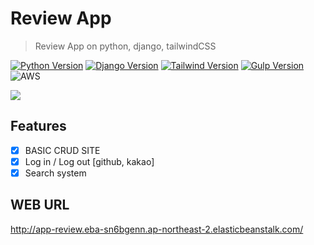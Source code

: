 # Review App

> Review App on python, django, tailwindCSS

[![Python Version][python-image]][python-url]
[![Django Version][django-image]][django-url]
[![Tailwind Version][tailwind-image]][tailwind-url]
[![Gulp Version][gulp-image]][gulp-url]
![AWS][aws-image]

![](screenshots/header.png)

## Features

- [x] BASIC CRUD SITE
- [x] Log in / Log out [github, kakao]
- [x] Search system

## WEB URL

http://app-review.eba-sn6bgenn.ap-northeast-2.elasticbeanstalk.com/

<!-- Markdown link & img dfn's -->

[python-image]: https://img.shields.io/badge/Python-3.8.5-blue.svg
[python-url]: https://www.python.org/downloads/release/python-385/
[django-image]: https://img.shields.io/badge/Django-2.2.5-blue.svg
[django-url]: https://www.djangoproject.com/
[tailwind-image]: https://img.shields.io/badge/Tailwind-1.9.5-brightgreen.svg
[tailwind-url]: https://tailwindcss.com/
[gulp-image]: https://img.shields.io/badge/Gulp-4.0.2-red.svg
[gulp-url]: https://gulpjs.com/
[aws-image]: https://img.shields.io/badge/AWS-beanstalk-lightgrey.svg
